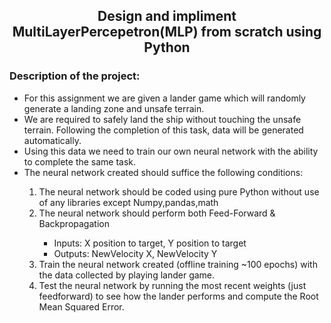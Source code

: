 <h2 align="center">Design and impliment MultiLayerPercepetron(MLP) from scratch using Python</h2>
<h3>Description of the project:</h3>
<ul>
<li>For this assignment we are given a lander game which will randomly generate a landing zone and unsafe terrain.</li>
<li>We are required to safely land the ship without touching the unsafe terrain. Following the completion of this task, 
data will be generated automatically.</li>
<li>Using this data we need to train our own neural network with the ability to complete the same task.</li>
<li>The neural network created should suffice the following conditions:</li>
<ol>
<li>The neural network should be coded using pure Python without use of any libraries except Numpy,pandas,math</li>
<li>The neural network should perform both  Feed-Forward & Backpropagation</li>
  <ul>
  <li>Inputs:  X position to target, Y position to target</li>
  <li>Outputs: NewVelocity X, NewVelocity Y</li>
  </ul>
<li>Train the neural network created (offline training ~100 epochs) with the data collected by playing lander game.</li>
<li>Test the neural network by running the most recent weights (just feedforward) to see how the lander performs and 
compute the Root Mean Squared Error.</li></ol>
</ul>
